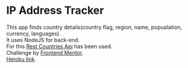# IP Address Tracker

This app finds country details(country flag, region, name, popualation, currency, languages).   
It uses NodeJS for back-end.   
For this [Rest Countries Api](https://restcountries.eu/) has been used.   
Challenge by [Frontend Mentor](https://www.frontendmentor.io?ref=challenge).  
[Heroku link](https://rest-country-api-kushaan.herokuapp.com/).
